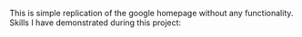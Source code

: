 This is simple replication of the google homepage without any functionality. 
Skills I have demonstrated during this project: